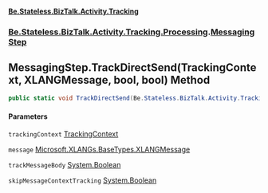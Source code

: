 #### [Be.Stateless.BizTalk.Activity.Tracking](README.md 'README')
### [Be.Stateless.BizTalk.Activity.Tracking.Processing](Be.Stateless.BizTalk.Activity.Tracking.Processing.md 'Be.Stateless.BizTalk.Activity.Tracking.Processing').[MessagingStep](MessagingStep.md 'Be.Stateless.BizTalk.Activity.Tracking.Processing.MessagingStep')

## MessagingStep.TrackDirectSend(TrackingContext, XLANGMessage, bool, bool) Method

```csharp
public static void TrackDirectSend(Be.Stateless.BizTalk.Activity.Tracking.TrackingContext trackingContext, Microsoft.XLANGs.BaseTypes.XLANGMessage message, bool trackMessageBody, bool skipMessageContextTracking);
```
#### Parameters

<a name='Be.Stateless.BizTalk.Activity.Tracking.Processing.MessagingStep.TrackDirectSend(Be.Stateless.BizTalk.Activity.Tracking.TrackingContext,Microsoft.XLANGs.BaseTypes.XLANGMessage,bool,bool).trackingContext'></a>

`trackingContext` [TrackingContext](TrackingContext.md 'Be.Stateless.BizTalk.Activity.Tracking.TrackingContext')

<a name='Be.Stateless.BizTalk.Activity.Tracking.Processing.MessagingStep.TrackDirectSend(Be.Stateless.BizTalk.Activity.Tracking.TrackingContext,Microsoft.XLANGs.BaseTypes.XLANGMessage,bool,bool).message'></a>

`message` [Microsoft.XLANGs.BaseTypes.XLANGMessage](https://docs.microsoft.com/en-us/dotnet/api/Microsoft.XLANGs.BaseTypes.XLANGMessage 'Microsoft.XLANGs.BaseTypes.XLANGMessage')

<a name='Be.Stateless.BizTalk.Activity.Tracking.Processing.MessagingStep.TrackDirectSend(Be.Stateless.BizTalk.Activity.Tracking.TrackingContext,Microsoft.XLANGs.BaseTypes.XLANGMessage,bool,bool).trackMessageBody'></a>

`trackMessageBody` [System.Boolean](https://docs.microsoft.com/en-us/dotnet/api/System.Boolean 'System.Boolean')

<a name='Be.Stateless.BizTalk.Activity.Tracking.Processing.MessagingStep.TrackDirectSend(Be.Stateless.BizTalk.Activity.Tracking.TrackingContext,Microsoft.XLANGs.BaseTypes.XLANGMessage,bool,bool).skipMessageContextTracking'></a>

`skipMessageContextTracking` [System.Boolean](https://docs.microsoft.com/en-us/dotnet/api/System.Boolean 'System.Boolean')